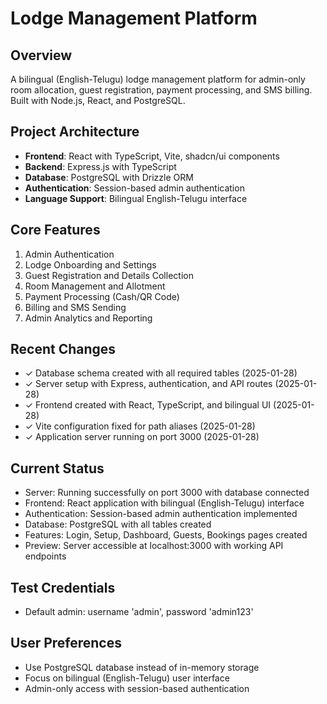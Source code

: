 # Lodge Management Platform

## Overview
A bilingual (English-Telugu) lodge management platform for admin-only room allocation, guest registration, payment processing, and SMS billing. Built with Node.js, React, and PostgreSQL.

## Project Architecture
- **Frontend**: React with TypeScript, Vite, shadcn/ui components
- **Backend**: Express.js with TypeScript
- **Database**: PostgreSQL with Drizzle ORM
- **Authentication**: Session-based admin authentication
- **Language Support**: Bilingual English-Telugu interface

## Core Features
1. Admin Authentication
2. Lodge Onboarding and Settings
3. Guest Registration and Details Collection
4. Room Management and Allotment
5. Payment Processing (Cash/QR Code)
6. Billing and SMS Sending
7. Admin Analytics and Reporting

## Recent Changes
- ✓ Database schema created with all required tables (2025-01-28)
- ✓ Server setup with Express, authentication, and API routes (2025-01-28)
- ✓ Frontend created with React, TypeScript, and bilingual UI (2025-01-28)
- ✓ Vite configuration fixed for path aliases (2025-01-28)
- ✓ Application server running on port 3000 (2025-01-28)

## Current Status
- Server: Running successfully on port 3000 with database connected
- Frontend: React application with bilingual (English-Telugu) interface  
- Authentication: Session-based admin authentication implemented
- Database: PostgreSQL with all tables created
- Features: Login, Setup, Dashboard, Guests, Bookings pages created
- Preview: Server accessible at localhost:3000 with working API endpoints

## Test Credentials
- Default admin: username 'admin', password 'admin123'

## User Preferences
- Use PostgreSQL database instead of in-memory storage
- Focus on bilingual (English-Telugu) user interface
- Admin-only access with session-based authentication